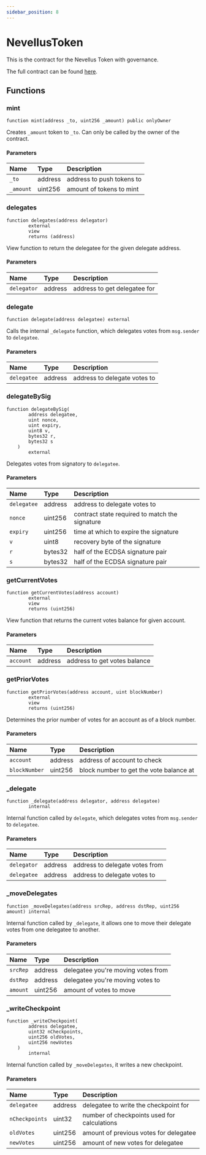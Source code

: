 ```yaml
---
sidebar_position: 8
---
```


# NevellusToken

This is the contract for the Nevellus Token with governance.

The full contract can be found [here](https://github.com/nevellusdex).

## Functions

### mint

```solidity
function mint(address _to, uint256 _amount) public onlyOwner
```

Creates `_amount` token to `_to`. Can only be called by the owner of the contract.

#### Parameters

| Name      | Type    | Description               |
| :-------- | :------ | :------------------------ |
| `_to`     | address | address to push tokens to |
| `_amount` | uint256 | amount of tokens to mint  |

### delegates

```solidity
function delegates(address delegator)
        external
        view
        returns (address)
```

View function to return the delegatee for the given delegate address.

#### Parameters

| Name        | Type    | Description                  |
| :---------- | :------ | :--------------------------- |
| `delegator` | address | address to get delegatee for |

### delegate

```solidity
function delegate(address delegatee) external
```

Calls the internal `_delegate` function, which delegates votes from `msg.sender` to `delegatee`.

#### Parameters

| Name        | Type    | Description                  |
| :---------- | :------ | :--------------------------- |
| `delegatee` | address | address to delegate votes to |

### delegateBySig

```solidity
function delegateBySig(
        address delegatee,
        uint nonce,
        uint expiry,
        uint8 v,
        bytes32 r,
        bytes32 s
    )
        external
```

Delegates votes from signatory to `delegatee`.

#### Parameters

| Name        | Type    | Description                                    |
| :---------- | :------ | :--------------------------------------------- |
| `delegatee` | address | address to delegate votes to                   |
| `nonce`     | uint256 | contract state required to match the signature |
| `expiry`    | uint256 | time at which to expire the signature          |
| `v`         | uint8   | recovery byte of the signature                 |
| `r`         | bytes32 | half of the ECDSA signature pair               |
| `s`         | bytes32 | half of the ECDSA signature pair               |

### getCurrentVotes

```solidity
function getCurrentVotes(address account)
        external
        view
        returns (uint256)
```

View function that returns the current votes balance for given account.

#### Parameters

| Name      | Type    | Description                  |
| :-------- | :------ | :--------------------------- |
| `account` | address | address to get votes balance |

### getPriorVotes

```solidity
function getPriorVotes(address account, uint blockNumber)
        external
        view
        returns (uint256)
```

Determines the prior number of votes for an account as of a block number.

#### Parameters

| Name          | Type    | Description                             |
| :------------ | :------ | :-------------------------------------- |
| `account`     | address | address of account to check             |
| `blockNumber` | uint256 | block number to get the vote balance at |

### \_delegate

```solidity
function _delegate(address delegator, address delegatee)
        internal
```

Internal function called by `delegate`, which delegates votes from `msg.sender` to `delegatee`.

#### Parameters

| Name        | Type    | Description                    |
| :---------- | :------ | :----------------------------- |
| `delegator` | address | address to delegate votes from |
| `delegatee` | address | address to delegate votes to   |

### \_moveDelegates

```solidity
function _moveDelegates(address srcRep, address dstRep, uint256 amount) internal
```

Internal function called by `_delegate`, it allows one to move their delegate votes from one delegatee to another.

#### Parameters

| Name     | Type    | Description                        |
| :------- | :------ | :--------------------------------- |
| `srcRep` | address | delegatee you're moving votes from |
| `dstRep` | address | delegatee you're moving votes to   |
| `amount` | uint256 | amount of votes to move            |

### \_writeCheckpoint

```solidity
function _writeCheckpoint(
        address delegatee,
        uint32 nCheckpoints,
        uint256 oldVotes,
        uint256 newVotes
    )
        internal
```

Internal function called by `_moveDelegates`, it writes a new checkpoint.

#### Parameters

| Name           | Type    | Description                                 |
| :------------- | :------ | :------------------------------------------ |
| `delegatee`    | address | delegatee to write the checkpoint for       |
| `nCheckpoints` | uint32  | number of checkpoints used for calculations |
| `oldVotes`     | uint256 | amount of previous votes for delegatee      |
| `newVotes`     | uint256 | amount of new votes for delegatee           |
